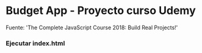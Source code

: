 # Budget App - Proyecto curso Udemy

Fuente: 'The Complete JavaScript Course 2018: Build Real Projects!'

### Ejecutar index.html
